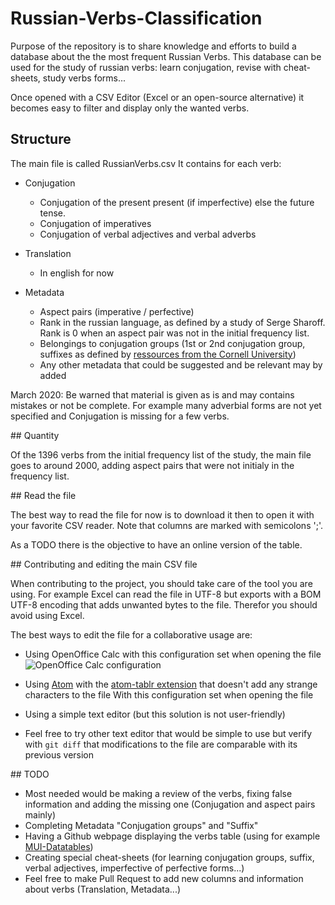 # Russian-Verbs-Classification

Purpose of the repository is to share knowledge and efforts to build a database about the the most frequent Russian Verbs.
This database can be used for the study of russian verbs: learn conjugation, revise with cheat-sheets, study verbs forms...

Once opened with a CSV Editor (Excel or an open-source alternative) it becomes easy to filter and display only the wanted verbs.

## Structure

The main file is called RussianVerbs.csv
It contains for each verb:

* Conjugation
  * Conjugation of the present present (if imperfective) else the future tense.
  * Conjugation of imperatives
  * Conjugation of verbal adjectives and verbal adverbs

* Translation
  * In english for now

* Metadata
  * Aspect pairs (imperative / perfective)
  * Rank in the russian language, as defined by a study of Serge Sharoff. Rank is 0 when an aspect pair was not in the initial frequency list.
  * Belongings to conjugation groups (1st or 2nd conjugation group, suffixes as defined by [ressources from the Cornell University](https://russian.cornell.edu/verbs/irgLinks.htm))
  * Any other metadata that could be suggested and be relevant may by added


March 2020: Be warned that material is given as is and may contains mistakes or not be complete. For example many adverbial forms are not yet specified and Conjugation is missing for a few verbs.


## Quantity

Of the 1396 verbs from the initial frequency list of the study, the main file goes to around 2000, adding aspect pairs that were not initialy in the frequency list.


## Read the file

The best way to read the file for now is to download it then to open it with your favorite CSV reader. Note that columns are marked with semicolons ';'.

As a TODO there is the objective to have an online version of the table.


## Contributing and editing the main CSV file

When contributing to the project, you should take care of the tool you are using.
For example Excel can read the file in UTF-8 but exports with a BOM UTF-8 encoding that adds unwanted bytes to the file. Therefor you should avoid using Excel.

The best ways to edit the file for a collaborative usage are:
* Using OpenOffice Calc with this configuration set when opening the file ![OpenOffice Calc configuration]()
* Using [Atom](https://atom.io/) with the [atom-tablr extension](https://github.com/abe33/atom-tablr) that doesn't add any strange characters to the file
With this configuration set when opening the file ![]()

* Using a simple text editor (but this solution is not user-friendly)
* Feel free to try other text editor that would be simple to use but verify with `git diff` that modifications to the file are comparable with its previous version

## TODO
* Most needed would be making a review of the verbs, fixing false information and adding the missing one (Conjugation and aspect pairs mainly)
* Completing Metadata "Conjugation groups" and "Suffix"
* Having a Github webpage displaying the verbs table (using for example [MUI-Datatables](https://github.com/gregnb/mui-datatables))
* Creating special cheat-sheets (for learning conjugation groups, suffix, verbal adjectives, imperfective of perfective forms...)
* Feel free to make Pull Request to add new columns and information about verbs (Translation, Metadata...)

